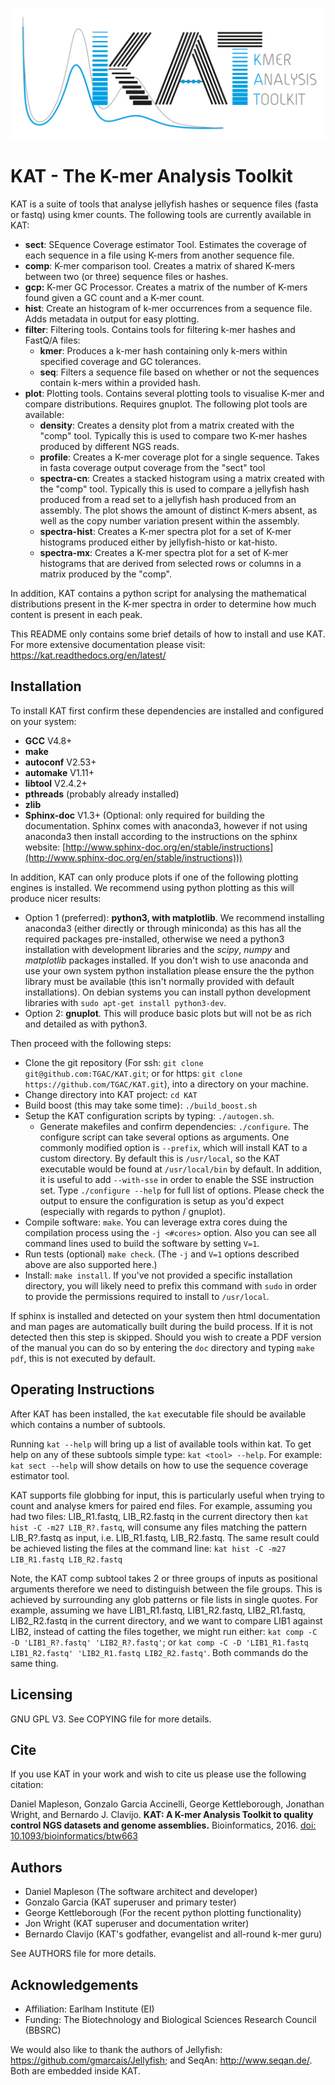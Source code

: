 ![alt text](doc/source/images/kat_logo.png "The K-mer Analysis Toolkit")

KAT - The K-mer Analysis Toolkit
================================

KAT is a suite of tools that analyse jellyfish hashes or sequence files (fasta or fastq) using kmer counts.  The following tools are currently available in KAT:

   - **sect**:   SEquence Coverage estimator Tool.  Estimates the coverage of each sequence in a file using K-mers from another sequence file.
   - **comp**:   K-mer comparison tool.  Creates a matrix of shared K-mers between two (or three) sequence files or hashes.
   - **gcp:**    K-mer GC Processor.  Creates a matrix of the number of K-mers found given a GC count and a K-mer count.
   - **hist**:   Create an histogram of k-mer occurrences from a sequence file.  Adds metadata in output for easy plotting.
   - **filter**: Filtering tools.  Contains tools for filtering k-mer hashes and FastQ/A files:
     - **kmer**:         Produces a k-mer hash containing only k-mers within specified coverage and GC tolerances.
     - **seq**:          Filters a sequence file based on whether or not the sequences contain k-mers within a provided hash.
   - **plot**:   Plotting tools.  Contains several plotting tools to visualise K-mer and compare distributions. Requires gnuplot.  The following plot tools are available:
     - **density**:      Creates a density plot from a matrix created with the "comp" tool.  Typically this is used to compare two K-mer hashes produced by different NGS reads.
     - **profile**:      Creates a K-mer coverage plot for a single sequence.  Takes in fasta coverage output coverage from the "sect" tool
     - **spectra-cn**:   Creates a stacked histogram using a matrix created with the "comp" tool.  Typically this is used to compare a jellyfish hash produced from a read set to a jellyfish hash produced from an assembly. The plot shows the amount of distinct K-mers absent, as well as the copy number variation present within the assembly.
     - **spectra-hist**: Creates a K-mer spectra plot for a set of K-mer histograms produced either by jellyfish-histo or kat-histo.
     - **spectra-mx**:   Creates a K-mer spectra plot for a set of K-mer histograms that are derived from selected rows or columns in a matrix produced by the "comp".

In addition, KAT contains a python script for analysing the mathematical distributions present in the K-mer spectra in order to determine how much content is present in each peak.

This README only contains some brief details of how to install and use KAT.  For more
extensive documentation please visit: https://kat.readthedocs.org/en/latest/


Installation
------------

To install KAT first confirm these dependencies are installed and configured on your system:

  - **GCC** V4.8+
  - **make**
  - **autoconf** V2.53+
  - **automake** V1.11+
  - **libtool** V2.4.2+
  - **pthreads** (probably already installed)
  - **zlib**
  - **Sphinx-doc** V1.3+ (Optional: only required for building the documentation.  Sphinx comes with anaconda3, however if not using anaconda3 then install according to the instructions on the sphinx website: [http://www.sphinx-doc.org/en/stable/instructions](http://www.sphinx-doc.org/en/stable/instructions)))

In addition, KAT can only produce plots if one of the following plotting engines is installed.  We recommend using python plotting as this will produce nicer results:

  - Option 1 (preferred): **python3, with matplotlib**.  We recommend installing anaconda3 (either directly or through miniconda) as this has all the required packages pre-installed, otherwise we need a python3 installation with development libraries and the *scipy*, *numpy* and *matplotlib* packages installed. If you don't wish to use anaconda and use your own system python installation please ensure the the python library must be available (this isn't normally provided with default installations). On debian systems you can install python development libraries with ```sudo apt-get install python3-dev```.
  - Option 2: **gnuplot**.  This will produce basic plots but will not be as rich and detailed as with python3.

Then proceed with the following steps:

  - Clone the git repository (For ssh: ```git clone git@github.com:TGAC/KAT.git```; or for https: ```git clone https://github.com/TGAC/KAT.git```), into a directory on your machine.
  - Change directory into KAT project: ```cd KAT```
  - Build boost (this may take some time): ```./build_boost.sh```
  - Setup the KAT configuration scripts by typing: ```./autogen.sh```.
    - Generate makefiles and confirm dependencies: ```./configure```. The configure script can take several options as arguments.  One commonly modified option is ```--prefix```, which will install KAT to a custom directory.  By default this is ```/usr/local```, so the KAT executable would be found at ```/usr/local/bin``` by default.  In addition, it is useful to add ```--with-sse``` in order to enable the SSE instruction set.  Type ```./configure --help``` for full list of options.  Please check the output to ensure the configuration is setup as you'd expect (especially with regards to python / gnuplot).
  - Compile software: ```make```.  You can leverage extra cores duing the compilation process using the ```-j <#cores>``` option.  Also you can see all command lines used to build the software by setting ```V=1```.
  - Run tests (optional) ```make check```.  (The ```-j``` and ```V=1``` options described above are also supported here.)
  - Install: ```make install```.  If you've not provided a specific installation directory, you will likely need to prefix this command with ```sudo``` in order to provide the permissions required to install to ```/usr/local```.

If sphinx is installed and detected on your system then html documentation and man
pages are automatically built during the build process.  If it is not detected then this step is skipped.  Should you wish to create a PDF version of the manual you can do so by entering the ```doc``` directory and typing ```make pdf```, this is not executed by default.  


Operating Instructions
----------------------

After KAT has been installed, the ```kat``` executable file should be available which contains a number of subtools.

Running ```kat --help``` will bring up a list of available tools within kat.  To get help on any of these subtools simple type: ```kat <tool> --help```.  For example: ```kat sect --help``` will show details on how to use the sequence coverage estimator tool.

KAT supports file globbing for input, this is particularly useful when trying to count and analyse kmers for paired end files.  For example,
assuming you had two files: LIB_R1.fastq, LIB_R2.fastq in the current directory then ```kat hist -C -m27 LIB_R?.fastq```, will consume any
files matching the pattern LIB_R?.fastq as input, i.e. LIB_R1.fastq, LIB_R2.fastq.  The same result could be achieved listing the files at
the command line: ```kat hist -C -m27 LIB_R1.fastq LIB_R2.fastq```

Note, the KAT comp subtool takes 2 or three groups of inputs as positional arguments therefore we need to distinguish between the file groups.
This is achieved by surrounding any glob patterns or file lists in single quotes.  For example, assuming we have LIB1_R1.fastq, LIB1_R2.fastq,
LIB2_R1.fastq, LIB2_R2.fastq in the current directory, and we want to compare LIB1 against LIB2, instead of catting the files together, we might
run either: ```kat comp -C -D 'LIB1_R?.fastq' 'LIB2_R?.fastq'```; or ```kat comp -C -D 'LIB1_R1.fastq LIB1_R2.fastq' 'LIB2_R1.fastq LIB2_R2.fastq'```.
Both commands do the same thing.



Licensing
---------


GNU GPL V3.  See COPYING file for more details.

Cite
----

If you use KAT in your work and wish to cite us please use the following citation:

Daniel Mapleson, Gonzalo Garcia Accinelli, George Kettleborough, Jonathan Wright, and Bernardo J. Clavijo.
**KAT: A K-mer Analysis Toolkit to quality control NGS datasets and genome assemblies.**
Bioinformatics, 2016. [doi: 10.1093/bioinformatics/btw663](http://bioinformatics.oxfordjournals.org/content/early/2016/10/20/bioinformatics.btw663.abstract)


Authors
-------

* Daniel Mapleson (The software architect and developer)
* Gonzalo Garcia (KAT superuser and primary tester)
* George Kettleborough (For the recent python plotting functionality)
* Jon Wright (KAT superuser and documentation writer)
* Bernardo Clavijo (KAT's godfather, evangelist and all-round k-mer guru)

See AUTHORS file for more details.


Acknowledgements
----------------

 * Affiliation: Earlham Institute (EI)
 * Funding: The Biotechnology and Biological Sciences Research Council (BBSRC)

We would also like to thank the authors of Jellyfish: https://github.com/gmarcais/Jellyfish;
and SeqAn: http://www.seqan.de/.  Both are embedded inside KAT.
